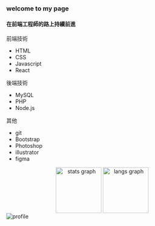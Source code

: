 <h3> welcome to my page </h3>
<h4>在前端工程師的路上持續前進</h2>
  <p>前端技術</p>
  <ul>
    <li>HTML</li>
    <li>CSS</li>
    <li>Javascript</li>
    <li>React</li>
  </ul>
  <p>後端技術</p>
  <ul>
    <li>MySQL</li>
    <li>PHP</li>
    <li>Node.js</li>
  </ul>
   <p>其他</p>
  <ul>
    <li>git</li>
    <li>Bootstrap</li>
    <li>Photoshop</li>
    <li>illustrator</li>
    <li>figma</li>
  </ul>

<div align="center">
    <img align="center" src="https://github-readme-stats.vercel.app/api?username=dackdada016&count_private=true&theme=codeSTACKr&include_all_commits=true&hide=issues" height="120" alt="stats graph"/>
    <img align="center" src="https://github-readme-stats.vercel.app/api/top-langs/?username=dackdada016&layout=compact&theme=codeSTACKr" height="120"  alt="langs graph"/>
</div>
<!-- <div align="center">
  <img src="https://cdn.jsdelivr.net/gh/devicons/devicon/icons/react/react-original.svg" height="48" width="48" alt="react logo"  />
</div> -->
<img align="center" src="https://komarev.com/ghpvc/?username=dackdada016" alt="profile"/>